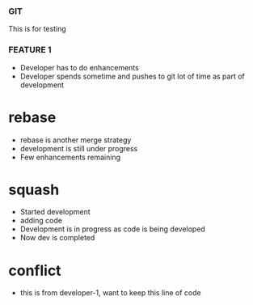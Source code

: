 ### GIT
This is for testing

### FEATURE 1
* Developer has to do enhancements
* Developer spends sometime and pushes to git lot of time as part of development

# rebase
* rebase is another merge strategy
* development is still under progress
* Few enhancements remaining

# squash
* Started development
* adding code
* Development is in progress as code is being developed
* Now dev is completed

# conflict
* this is from developer-1, want to keep this line of code 
